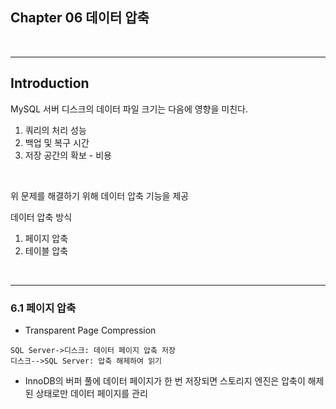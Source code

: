## Chapter 06 데이터 압축
</br>

---
## Introduction </br>

MySQL 서버 디스크의 데이터 파일 크기는 다음에 영향을 미친다.

1. 쿼리의 처리 성능
2. 백업 및 복구 시간
3. 저장 공간의 확보 - 비용
</br>

위 문제를 해결하기 위해 데이터 압축 기능을 제공

데이터 압축 방식
1. 페이지 압축
2. 테이블 압축
</br>

---

### 6.1 페이지 압축
- Transparent Page Compression
```sequence
SQL Server->디스크: 데이터 페이지 압축 저장
디스크-->SQL Server: 압축 해제하여 읽기
```
- InnoDB의 버퍼 풀에 데이터 페이지가 한 번 저장되면 스토리지 엔진은 압축이 해제된 상태로만 데이터 페이지를 관리

